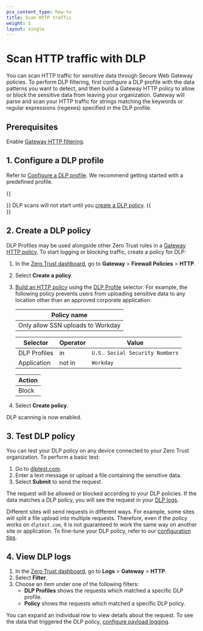 ```yaml
---
pcx_content_type: how-to
title: Scan HTTP traffic
weight: 1
layout: single
---
```


# Scan HTTP traffic with DLP

You can scan HTTP traffic for sensitive data through Secure Web Gateway policies. To perform DLP filtering, first configure a DLP profile with the data patterns you want to detect, and then build a Gateway HTTP policy to allow or block the sensitive data from leaving your organization. Gateway will parse and scan your HTTP traffic for strings matching the keywords or regular expressions (regexes) specified in the DLP profile.

## Prerequisites

Enable [Gateway HTTP filtering](/cloudflare-one/policies/filtering/initial-setup/http/).

## 1. Configure a DLP profile

Refer to [Configure a DLP profile](/cloudflare-one/policies/data-loss-prevention/dlp-profiles/). We recommend getting started with a predefined profile.

{{<Aside type="warning" header="Important">}}
DLP scans will not start until you [create a DLP policy](#2-create-a-dlp-policy).
{{</Aside>}}

## 2. Create a DLP policy

DLP Profiles may be used alongside other Zero Trust rules in a [Gateway HTTP policy](/cloudflare-one/policies/filtering/http-policies/). To start logging or blocking traffic, create a policy for DLP:

1. In the [Zero Trust dashboard](https://dash.teams.cloudflare.com), go to **Gateway** > **Firewall Policies** > **HTTP**.
2. Select **Create a policy**.
3. [Build an HTTP policy](/cloudflare-one/policies/filtering/http-policies/) using the [DLP Profile](/cloudflare-one/policies/filtering/http-policies/#dlp-profile) selector. For example, the following policy prevents users from uploading sensitive data to any location other than an approved corporate application:

    | Policy name |
    | ---- |
    | Only allow SSN uploads to Workday |

    | Selector | Operator | Value |
    | - | - | - |
    | DLP Profiles | in | `U.S. Social Security Numbers` |
    | Application  | not in | `Workday` |

    |Action|
    |------|
    |Block |

4. Select **Create policy**.

DLP scanning is now enabled.

## 3. Test DLP policy

You can test your DLP policy on any device connected to your Zero Trust organization. To perform a basic test:

1. Go to [dlptest.com](http://dlptest.com/http-post/).
2. Enter a text message or upload a file containing the sensitive data.
3. Select **Submit** to send the request.

The request will be allowed or blocked according to your DLP policies. If the data matches a DLP policy, you will see the request in your [DLP logs](#4-view-dlp-logs).

Different sites will send requests in different ways. For example, some sites will split a file upload into multiple requests. Therefore, even if the policy works on `dlptest.com`, it is not guaranteed to work the same way on another site or application. To fine-tune your DLP policy, refer to our [configuration tips](/cloudflare-one/policies/data-loss-prevention/dlp-policies/configuration-guides/).

## 4. View DLP logs

1. In the [Zero Trust dashboard](https://dash.teams.cloudflare.com), go to **Logs** > **Gateway** > **HTTP**.
2. Select **Filter**.
3. Choose an item under one of the following filters:
    * **DLP Profiles** shows the requests which matched a specific DLP profile.
    * **Policy** shows the requests which matched a specific DLP policy.

You can expand an individual row to view details about the request. To see the data that triggered the DLP policy, [configure payload logging](/cloudflare-one/policies/data-loss-prevention/dlp-policies/payload-logging/).
